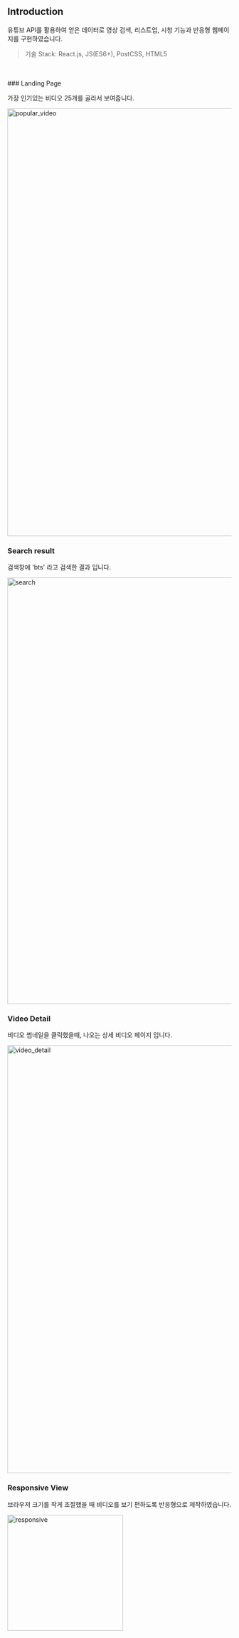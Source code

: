 ## Introduction

유튜브 API를 활용하여 얻은 데이터로 영상 검색, 리스트업, 시청 기능과 반응형 웹페이지를 구현하였습니다.

> 기술 Stack: React.js, JS(ES6+), PostCSS, HTML5

<br />
<br />
### Landing Page

가장 인기있는 비디오 25개를 골라서 보여줍니다.

<img width="960" alt="popular_video" src="https://user-images.githubusercontent.com/56289900/154404255-c6905df0-544a-443c-b988-5199faf30ad1.PNG">

### Search result

검색창에 'bts' 라고 검색한 결과 입니다.

<img width="957" alt="search" src="https://user-images.githubusercontent.com/56289900/154404432-9bcbc4a3-b288-44ae-b7c7-7eda8dc20620.PNG">

### Video Detail

비디오 썸네일을 클릭했을때, 나오는 상세 비디오 페이지 입니다.

<img width="960" alt="video_detail" src="https://user-images.githubusercontent.com/56289900/154404585-8ad9708c-2c1c-4bed-9d0c-9cf45b0d8504.PNG">

### Responsive View

브라우저 크기를 작게 조절했을 때 비디오를 보기 편하도록 반응형으로 제작하였습니다.

<img width="260" alt="responsive" src="https://user-images.githubusercontent.com/56289900/154404821-396a2df9-6f91-44d2-88ad-823136929acf.PNG">
